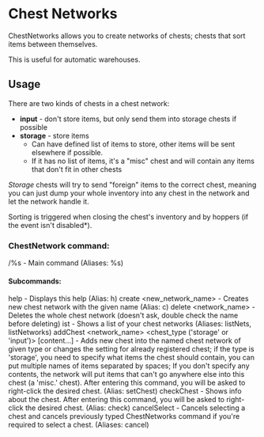 # Chest Networks

ChestNetworks allows you to create networks of chests; chests that sort items between themselves.

This is useful for automatic warehouses.

## Usage

There are two kinds of chests in a chest network:

- **input** - don't store items, but only send them into storage chests if possible
- **storage** - store items
  - Can have defined list of items to store, other items will be sent elsewhere if possible.
  - If it has no list of items, it's a "misc" chest and will contain any items that don't fit in other chests

_Storage_ chests will try to send "foreign" items to the correct chest, meaning you can just dump your whole inventory into any chest in the network and let the network handle it.

Sorting is triggered when closing the chest's inventory and by hoppers (if the event isn't disabled\*).

### ChestNetwork command:

/%s <subcommand> - Main command (Aliases: %s)

#### Subcommands:

help - Displays this help (Alias: h)
create <new_network_name> - Creates new chest network with the given name (Alias: c)
delete <network_name> - Deletes the whole chest network (doesn't ask, double check the name before deleting)
ist - Shows a list of your chest networks (Aliases: listNets, listNetworks)
addChest <network_name> <chest_type ('storage' or 'input')> [content...] - Adds new chest into the named chest network of given type or changes the setting for already registered chest; if the type is 'storage', you need to specify what items the chest should contain, you can put multiple names of items separated by spaces; If you don't specify any contents, the network will put items that can't go anywhere else into this chest (a 'misc.' chest). After entering this command, you will be asked to right-click the desired chest. (Alias: setChest)
checkChest - Shows info about the chest. After entering this command, you will be asked to right-click the desired chest. (Alias: check)
cancelSelect - Cancels selecting a chest and cancels previously typed ChestNetworks command if you're required to select a chest. (Aliases: cancel)
